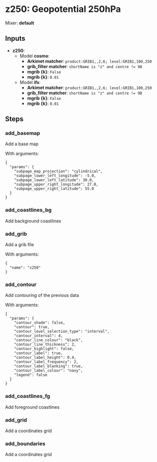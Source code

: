 # z250: Geopotential 250hPa

Mixer: **default**

## Inputs

* **z250**:
    * Model **cosmo**:
        * **Arkimet matcher**: `product:GRIB1,,2,6; level:GRIB1,100,250`
        * **grib_filter matcher**: `shortName is "z" and centre != 98`
        * **mgrib {k}**: `False`
        * **mgrib {k}**: `0.01`
    * Model **ifs**:
        * **Arkimet matcher**: `product:GRIB1,,2,6; level:GRIB1,100,250`
        * **grib_filter matcher**: `shortName is "z" and centre != 98`
        * **mgrib {k}**: `False`
        * **mgrib {k}**: `0.01`

## Steps

### add_basemap

Add a base map

With arguments:
```
{
  "params": {
    "subpage_map_projection": "cylindrical",
    "subpage_lower_left_longitude": -5.0,
    "subpage_lower_left_latitude": 30.0,
    "subpage_upper_right_longitude": 27.0,
    "subpage_upper_right_latitude": 55.0
  }
}
```

### add_coastlines_bg

Add background coastlines


### add_grib

Add a grib file

With arguments:
```
{
  "name": "z250"
}
```

### add_contour

Add contouring of the previous data

With arguments:
```
{
  "params": {
    "contour_shade": false,
    "contour": true,
    "contour_level_selection_type": "interval",
    "contour_interval": 4,
    "contour_line_colour": "black",
    "contour_line_thickness": 2,
    "contour_highlight": false,
    "contour_label": true,
    "contour_label_height": 0.4,
    "contour_label_frequency": 2,
    "contour_label_blanking": true,
    "contour_label_colour": "navy",
    "legend": false
  }
}
```

### add_coastlines_fg

Add foreground coastlines


### add_grid

Add a coordinates grid


### add_boundaries

Add a coordinates grid


